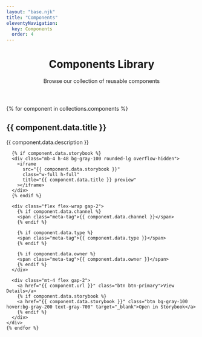 ```yaml
---
layout: "base.njk"
title: "Components"
eleventyNavigation:
  key: Components
  order: 4
---
```


<div class="max-w-7xl mx-auto px-4 sm:px-6 lg:px-8">
  <header class="py-8">
    <h1 class="text-3xl font-bold text-primary">Components Library</h1>
    <p class="mt-2 text-lg text-gray-600">Browse our collection of reusable components</p>
  </header>

  <div class="grid grid-cols-1 md:grid-cols-2 lg:grid-cols-3 gap-6">
    {% for component in collections.components %}
    <div class="card">
      <h2 class="text-xl font-semibold text-primary mb-2">{{ component.data.title }}</h2>
      <p class="text-gray-600 mb-4">{{ component.data.description }}</p>
      
      {% if component.data.storybook %}
      <div class="mb-4 h-48 bg-gray-100 rounded-lg overflow-hidden">
        <iframe
          src="{{ component.data.storybook }}"
          class="w-full h-full"
          title="{{ component.data.title }} preview"
        ></iframe>
      </div>
      {% endif %}
      
      <div class="flex flex-wrap gap-2">
        {% if component.data.channel %}
        <span class="meta-tag">{{ component.data.channel }}</span>
        {% endif %}
        
        {% if component.data.type %}
        <span class="meta-tag">{{ component.data.type }}</span>
        {% endif %}
        
        {% if component.data.owner %}
        <span class="meta-tag">{{ component.data.owner }}</span>
        {% endif %}
      </div>
      
      <div class="mt-4 flex gap-2">
        <a href="{{ component.url }}" class="btn btn-primary">View Details</a>
        {% if component.data.storybook %}
        <a href="{{ component.data.storybook }}" class="btn bg-gray-100 hover:bg-gray-200 text-gray-700" target="_blank">Open in Storybook</a>
        {% endif %}
      </div>
    </div>
    {% endfor %}
  </div>
</div>
